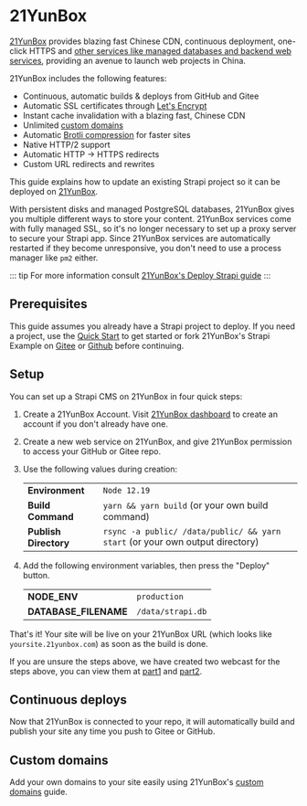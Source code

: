 # 21YunBox

[21YunBox](https://www.21yunbox.com) provides blazing fast Chinese CDN, continuous deployment, one-click HTTPS and [other services like managed databases and backend web services](https://www.21yunbox.com/docs/#/), providing an avenue to launch web projects in China.

21YunBox includes the following features:

- Continuous, automatic builds & deploys from GitHub and Gitee
- Automatic SSL certificates through [Let's Encrypt](https://letsencrypt.org)
- Instant cache invalidation with a blazing fast, Chinese CDN
- Unlimited [custom domains](https://www.21yunbox.com/docs/#/custom-domains)
- Automatic [Brotli compression](https://en.wikipedia.org/wiki/Brotli) for faster sites
- Native HTTP/2 support
- Automatic HTTP → HTTPS redirects
- Custom URL redirects and rewrites

This guide explains how to update an existing Strapi project so it can be deployed on [21YunBox](https://www.21yunbox.com).

With persistent disks and managed PostgreSQL databases, 21YunBox gives you multiple different ways to store your content. 21YunBox services come with fully managed SSL, so it's no longer necessary to set up a proxy server to secure your Strapi app. Since 21YunBox services are automatically restarted if they become unresponsive, you don't need to use a process manager like `pm2` either.

::: tip
For more information consult [21YunBox's Deploy Strapi guide](https://www.21yunbox.com/docs/#/deploy-strapi)
:::


## Prerequisites

This guide assumes you already have a Strapi project to deploy. If you need a project, use the [Quick Start](/getting-started/quick-start) to get started or fork 21YunBox's Strapi Example on [Gitee](https://gitee.com/eryiyunbox-examples/hello-strapi-sqlite) or [Github](https://github.com/tobyglei/hello-strapi-sqlite) before continuing.

## Setup

You can set up a Strapi CMS on 21YunBox in four quick steps:

1. Create a 21YunBox Account. Visit [21YunBox dashboard](https://https://www.21yunbox.com/u/signup/) to create an account if you don't already have one.
2. Create a new web service on 21YunBox, and give 21YunBox permission to access your GitHub or Gitee repo.
3. Use the following values during creation:

   |                       |                                                  |
   | --------------------- | ------------------------------------------------ |
   | **Environment**       | `Node 12.19`                                    |
   | **Build Command**     | `yarn && yarn build` (or your own build command) |
   | **Publish Directory** | `rsync -a public/ /data/public/ && yarn start` (or your own output directory)        |

4. Add the following environment variables, then press the "Deploy" button.

   |                       |                                                  |
   | --------------------- | ------------------------------------------------ |
   | **NODE_ENV**       | `production`                                    |
   | **DATABASE_FILENAME**     | `/data/strapi.db`|


That's it! Your site will be live on your 21YunBox URL (which looks like `yoursite.21yunbox.com`) as soon as the build is done.

If you are unsure the steps above, we have created two webcast for the steps above, you can view them at [part1](https://www.bilibili.com/video/BV1fK4y1j7U8?zw) and [part2](https://www.bilibili.com/video/BV1Ta4y1W7bD?zw).

## Continuous deploys

Now that 21YunBox is connected to your repo, it will automatically build and publish your site any time you push to Gitee or GitHub.

## Custom domains

Add your own domains to your site easily using 21YunBox's [custom domains](https://www.21yunbox.com/docs/#/custom-domains) guide.
